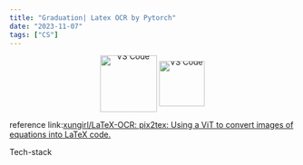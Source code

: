```yaml
---
title: "Graduation| Latex OCR by Pytorch"
date: "2023-11-07"
tags: ["CS"]
---
```



<div class="image-container" style="text-align: center;line-height: 0;">
    <img src="https://upload.wikimedia.org/wikipedia/commons/9/92/LaTeX_logo.svg" alt="VS Code" width="100" height="auto" style="vertical-align: middle;"/>
    <scan> <i class="bi bi-plus-lg"></i> </scan>
    <img src="https://tuchuang-1312256370.cos.ap-shanghai.myqcloud.com/scanner%20(1).png" alt="VS Code" width="80" height="auto" style="vertical-align: middle;"/>
</div>
<!--more-->

reference link:[xungirl/LaTeX-OCR: pix2tex: Using a ViT to convert images of equations into LaTeX code.](https://github.com/xungirl/LaTeX-OCR)

Tech-stack



